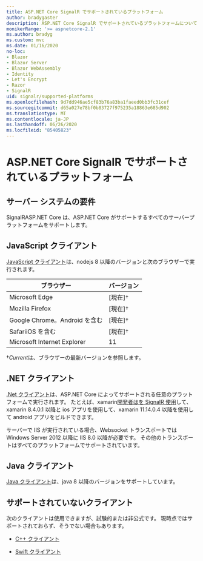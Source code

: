 ```yaml
---
title: ASP.NET Core SignalR でサポートされているプラットフォーム
author: bradygaster
description: ASP.NET Core SignalR でサポートされているプラットフォームについて学習します。
monikerRange: '>= aspnetcore-2.1'
ms.author: bradyg
ms.custom: mvc
ms.date: 01/16/2020
no-loc:
- Blazor
- Blazor Server
- Blazor WebAssembly
- Identity
- Let's Encrypt
- Razor
- SignalR
uid: signalr/supported-platforms
ms.openlocfilehash: 9d7dd946ae5cf83b76a83ba1faeed0bb3fc31cef
ms.sourcegitcommit: d65a027e78bf0b83727f975235a18863e685d902
ms.translationtype: MT
ms.contentlocale: ja-JP
ms.lasthandoff: 06/26/2020
ms.locfileid: "85405823"
---
```

# <a name="aspnet-core-signalr-supported-platforms"></a>ASP.NET Core SignalR でサポートされているプラットフォーム

## <a name="server-system-requirements"></a>サーバー システムの要件

SignalRASP.NET Core は、ASP.NET Core がサポートするすべてのサーバープラットフォームをサポートします。

## <a name="javascript-client"></a>JavaScript クライアント

[JavaScript クライアント](xref:signalr/javascript-client)は、nodejs 8 以降のバージョンと次のブラウザーで実行されます。

| ブラウザー                         | バージョン         |
| ------------------------------- | --------------- |
| Microsoft Edge                  | [現在]&dagger; |
| Mozilla Firefox                 | [現在]&dagger; |
| Google Chrome。Android を含む | [現在]&dagger; |
| SafariiOS を含む            | [現在]&dagger; |
| Microsoft Internet Explorer     | 11              |

&dagger;*Current*は、ブラウザーの最新バージョンを参照します。

## <a name="net-client"></a>.NET クライアント

[.Net クライアント](xref:signalr/dotnet-client)は、ASP.NET Core によってサポートされる任意のプラットフォームで実行されます。 たとえば、xamarin[開発者はを SignalR 使用](https://github.com/aspnet/Announcements/issues/305)して、xamarin 8.4.0.1 以降と ios アプリを使用して、xamarin 11.14.0.4 以降を使用して android アプリをビルドできます。

サーバーで IIS が実行されている場合、Websocket トランスポートでは Windows Server 2012 以降に IIS 8.0 以降が必要です。 その他のトランスポートはすべてのプラットフォームでサポートされています。

## <a name="java-client"></a>Java クライアント

[Java クライアント](xref:signalr/java-client)は、java 8 以降のバージョンをサポートしています。

## <a name="unsupported-clients"></a>サポートされていないクライアント

次のクライアントは使用できますが、試験的または非公式です。 現時点ではサポートされておらず、そうでない場合もあります。

* [C++ クライアント](https://github.com/aspnet/SignalR-Client-Cpp)

* [Swift クライアント](https://github.com/moozzyk/SignalR-Client-Swift)
